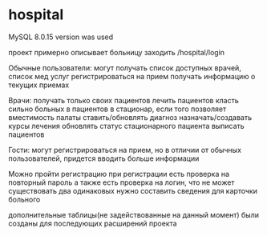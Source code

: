 # hospital
MySQL 8.0.15 version was used

проект примерно описывает больницу
заходить /hospital/login

Обычные пользователи:
могут получать список доступных врачей, список мед услуг
регистрироваться на прием
получать информацию о текущих приемах

Врачи:
получать только своих пациентов
лечить пациентов
класть сильно больных в пациентов в стационар, если того позволяет вместимость палаты
ставить/обновлять диагноз
назначать/создавать курсы лечения 
обновлять статус стационарного пациента
выписать пациентов

Гости:
могут регистрироваться на прием, но в отличии от обычных пользователей, придется вводить больше информации

Можно пройти регистрацию
при регистрации есть проверка на повторный пароль
а также есть проверка на логин, что не может существовать два одинаковых
нужно составить сведения для карточки больного

дополнительные таблицы(не задействованные на данный момент) были созданы для последующих расширений проекта
